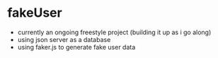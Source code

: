 # fakeUser
 
- currently an ongoing freestyle project (building it up as i go along)
- using json server as a database 
- using faker.js to generate fake user data

